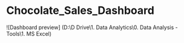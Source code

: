 # Chocolate_Sales_Dashboard

![Dashboard preview] (D:\D Drive\1. Data Analytics\0. Data Analysis - Tools\1. MS Excel)
